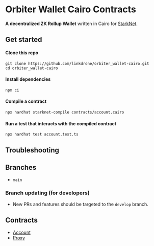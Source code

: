 # Orbiter Wallet Cairo Contracts

**A decentralized ZK Rollup Wallet** written in Cairo for [StarkNet](https://starkware.co/product/starknet/).

## Get started

#### Clone this repo

```
git clone https://github.com/linkdrone/orbiter_wallet-cairo.git
cd orbiter_wallet-cairo
```

#### Install dependencies

```
npm ci
```

#### Compile a contract

```
npx hardhat starknet-compile contracts/account.cairo
```

#### Run a test that interacts with the compiled contract

```
npx hardhat test account.test.ts
```

## Troubleshooting

## Branches

- `main`

### Branch updating (for developers)

- New PRs and features should be targeted to the `develop` branch.

## Contracts

- [Account](./contracts/account.cairo)
- [Proxy](./contracts/proxy.cairo)
